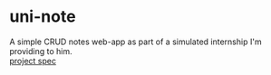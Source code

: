 # uni-note

A simple CRUD notes web-app as part of a simulated internship I'm providing to him. \
[project spec](https://docs.google.com/document/d/1ylfIPobVCFqdQ6PwboRg2VvyF4ATYXm9fHqDT8BedHU/edit?usp=sharing)
